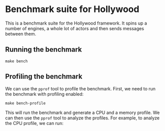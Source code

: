 # Benchmark suite for Hollywood

This is a benchmark suite for the Hollywood framework. It spins up a number of engines, a whole lot of actors
and then sends messages between them.

## Running the benchmark
```
make bench
```

## Profiling the benchmark

We can use the `pprof` tool to profile the benchmark. First, we need to run the benchmark with profiling enabled:
```
make bench-profile
```

This will run the benchmark and generate a CPU and a memory profile. We can then use the `pprof` tool to analyze the
profiles. For example, to analyze the CPU profile, we can run:

```